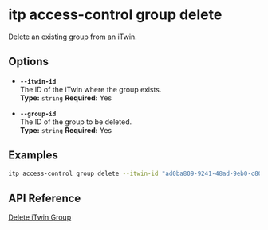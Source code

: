 # itp access-control group delete

Delete an existing group from an iTwin.

## Options

- **`--itwin-id`**  
  The ID of the iTwin where the group exists.  
  **Type:** `string` **Required:** Yes

- **`--group-id`**  
  The ID of the group to be deleted.  
  **Type:** `string` **Required:** Yes

## Examples

```bash
itp access-control group delete --itwin-id "ad0ba809-9241-48ad-9eb0-c8038c1a1d51" --group-id "bf4d8b36-25d7-4b72-b38b-12c1f0325f42"
```

## API Reference

[Delete iTwin Group](https://developer.bentley.com/apis/access-control-v2/operations/delete-itwin-group/)
